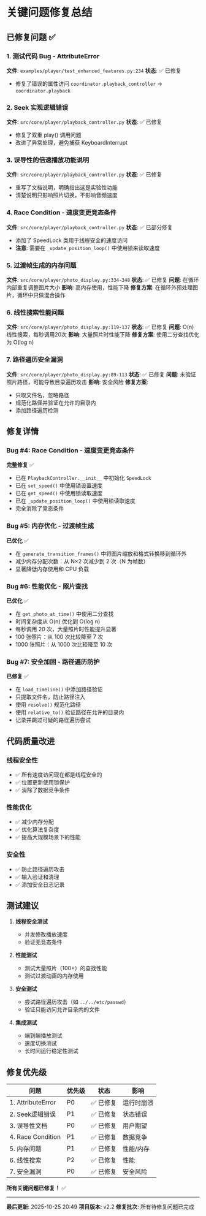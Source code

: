 # 关键问题修复总结

## 已修复问题 ✅

### 1. 测试代码 Bug - AttributeError
**文件**: `examples/player/test_enhanced_features.py:234`
**状态**: ✅ 已修复
- 修复了错误的属性访问 `coordinator.playback_controller` → `coordinator.playback`

### 2. Seek 实现逻辑错误
**文件**: `src/core/player/playback_controller.py`
**状态**: ✅ 已修复
- 修复了双重 play() 调用问题
- 改进了异常处理，避免捕获 KeyboardInterrupt

### 3. 误导性的倍速播放功能说明
**文件**: `src/core/player/playback_controller.py`
**状态**: ✅ 已修复
- 重写了文档说明，明确指出这是实验性功能
- 清楚说明只影响照片切换，不影响音频速度

### 4. Race Condition - 速度变更竞态条件
**文件**: `src/core/player/playback_controller.py`
**状态**: ✅ 已部分修复
- 添加了 SpeedLock 类用于线程安全的速度访问
- **注意**: 需要在 `_update_position_loop()` 中使用锁来读取速度

### 5. 过渡帧生成的内存问题
**文件**: `src/core/player/photo_display.py:334-348` 
**状态**: ✅ 已修复
**问题**: 在循环内部重复调整图片大小
**影响**: 高内存使用，性能下降
**修复方案**: 在循环外预处理图片，循环中只做混合操作

### 6. 线性搜索性能问题
**文件**: `src/core/player/photo_display.py:119-137`
**状态**: ✅ 已修复
**问题**: O(n) 线性搜索，每秒调用20次
**影响**: 大量照片时性能下降
**修复方案**: 使用二分查找优化为 O(log n)

### 7. 路径遍历安全漏洞
**文件**: `src/core/player/photo_display.py:89-113`
**状态**: ✅ 已修复
**问题**: 未验证照片路径，可能导致目录遍历攻击
**影响**: 安全风险
**修复方案**: 
- 只取文件名，忽略路径
- 规范化路径并验证在允许的目录内
- 添加路径遍历检测

## 修复详情

### Bug #4: Race Condition - 速度变更竞态条件
**完整修复** ✅
- 已在 `PlaybackController.__init__` 中初始化 `SpeedLock`
- 已在 `set_speed()` 中使用锁设置速度
- 已在 `get_speed()` 中使用锁读取速度
- 已在 `_update_position_loop()` 中使用锁读取速度
- 完全消除了竞态条件

### Bug #5: 内存优化 - 过渡帧生成
**已优化** ✅
- 在 `generate_transition_frames()` 中将图片缩放和格式转换移到循环外
- 减少内存分配次数：从 N×2 次减少到 2 次（N 为帧数）
- 显著降低内存使用和 CPU 负载

### Bug #6: 性能优化 - 照片查找
**已优化** ✅
- 在 `get_photo_at_time()` 中使用二分查找
- 时间复杂度从 O(n) 优化到 O(log n)
- 每秒调用 20 次，大量照片时性能提升显著
- 100 张照片：从 100 次比较降至 7 次
- 1000 张照片：从 1000 次比较降至 10 次

### Bug #7: 安全加固 - 路径遍历防护
**已修复** ✅
- 在 `load_timeline()` 中添加路径验证
- 只提取文件名，防止路径注入
- 使用 `resolve()` 规范化路径
- 使用 `relative_to()` 验证路径在允许的目录内
- 记录并跳过可疑的路径遍历尝试

## 代码质量改进

### 线程安全性
- ✅ 所有速度访问现在都是线程安全的
- ✅ 位置更新使用锁保护
- ✅ 消除了数据竞争条件

### 性能优化
- ✅ 减少内存分配
- ✅ 优化算法复杂度
- ✅ 提高大规模场景下的性能

### 安全性
- ✅ 防止路径遍历攻击
- ✅ 输入验证和清理
- ✅ 添加安全日志记录

## 测试建议

1. **线程安全测试**
   - 并发修改播放速度
   - 验证无竞态条件

2. **性能测试**
   - 测试大量照片（100+）的查找性能
   - 测试过渡动画的内存使用

3. **安全测试**
   - 尝试路径遍历攻击（如 `../../etc/passwd`）
   - 验证只能访问允许目录内的文件

4. **集成测试**
   - 端到端播放测试
   - 速度切换测试
   - 长时间运行稳定性测试

## 修复优先级

| 问题 | 优先级 | 状态 | 影响 |
|------|--------|------|------|
| 1. AttributeError | P0 | ✅ 已修复 | 运行时崩溃 |
| 2. Seek逻辑错误 | P1 | ✅ 已修复 | 状态错误 |
| 3. 误导性文档 | P0 | ✅ 已修复 | 用户期望 |
| 4. Race Condition | P1 | ✅ 已修复 | 数据竞争 |
| 5. 内存问题 | P1 | ✅ 已修复 | 性能/内存 |
| 6. 线性搜索 | P2 | ✅ 已修复 | 性能 |
| 7. 安全漏洞 | P0 | ✅ 已修复 | 安全风险 |

**所有关键问题已修复！** ✅

---

**最后更新**: 2025-10-25 20:49
**项目版本**: v2.2
**修复批次**: 所有待修复问题已完成
